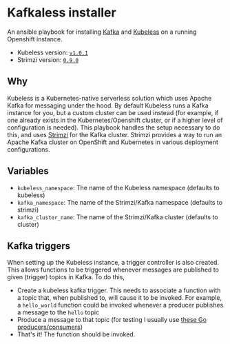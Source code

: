# Kafkaless installer

An ansible playbook for installing [Kafka](https://kafka.apache.org/) and [Kubeless](https://kubeless.io) on a running Openshift instance.

- Kubeless version: [`v1.0.1`](https://github.com/kubeless/kubeless/releases/tag/v1.0.1)
- Strimzi version: [`0.9.0`](https://github.com/strimzi/strimzi-kafka-operator/releases/tag/0.9.0)

## Why

Kubeless is a Kubernetes-native serverless solution which uses Apache Kafka for messaging under the hood. By default Kubeless runs a Kafka instance for you, but a custom cluster can be used instead (for example, if one already exists in the Kubernetes/Openshift cluster, or if a higher level of configuration is needed). This playbook handles the setup necessary to do this, and uses [Strimzi](https://strimzi.io/) for the Kafka cluster. Strimzi provides a way to run an Apache Kafka cluster on OpenShift and Kubernetes in various deployment configurations.

## Variables

- `kubeless_namespace`: The name of the Kubeless namespace (defaults to kubeless)
- `kafka_namespace`: The name of the Strimzi/Kafka namespace (defaults to strimzi)
- `kafka_cluster_name`: The name of the Strimzi/Kafka cluster (defaults to cluster)

## Kafka triggers

When setting up the Kubeless instance, a trigger controller is also created. This allows functions to be triggered whenever messages are published to given (trigger) topics in Kafka. To do this,

- Create a kubeless kafka trigger. This needs to associate a function with a topic that, when published to, will cause it to be invoked. For example, a `hello_world` function could be invoked whenever a producer publishes a message to the `hello` topic
- Produce a message to that topic (for testing I usually use [these Go producers/consumers](https://github.com/dimitraz/kafka-on-k8s))
- That's it! The function should be invoked.
